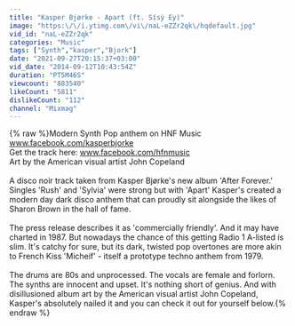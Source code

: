 ```yaml
---
title: "Kasper Bjørke - Apart (ft. Sísý Ey)"
image: "https:\/\/i.ytimg.com\/vi\/naL-eZZr2qk\/hqdefault.jpg"
vid_id: "naL-eZZr2qk"
categories: "Music"
tags: ["Synth","kasper","Bjork"]
date: "2021-09-27T20:15:37+03:00"
vid_date: "2014-09-12T10:43:54Z"
duration: "PT5M46S"
viewcount: "883540"
likeCount: "5811"
dislikeCount: "112"
channel: "Mixmag"
---
```

{% raw %}Modern Synth Pop anthem on HNF Music<br />www.facebook.com/kasperbjorke<br />Get the track here: www.facebook.com/hfnmusic<br />Art by the American visual artist John Copeland<br /><br />A disco noir track taken from Kasper Bjørke's new album 'After Forever.' Singles 'Rush' and 'Sylvia' were strong but with 'Apart' Kasper's created a modern day dark disco anthem that can proudly sit alongside the likes of Sharon Brown in the hall of fame.<br /><br />The press release describes it as 'commercially friendly'. And it may have charted in 1987. But nowadays the chance of this getting Radio 1 A-listed is slim. It's catchy for sure, but its dark, twisted pop overtones are more akin to French Kiss 'Micheif' - itself a prototype techno anthem from 1979.<br /><br />The drums are 80s and unprocessed. The vocals are female and forlorn. The synths are innocent and upset. It's nothing short of genius. And with disillusioned album art by the American visual artist John Copeland, Kasper's absolutely nailed it and you can check it out for yourself below.{% endraw %}
